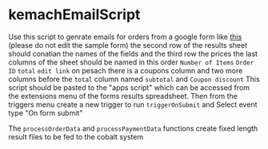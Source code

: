 # kemachEmailScript

Use this script to genrate emails for orders from a google form like [this](https://docs.google.com/forms/d/1R0lu2e-WaseXk69aCQEdmrqJUQfQm3A9ksUrhcQp3zU/edit) (please do not edit the sample form)
the second row of the results sheet should conatian the names of the fields and the third row the prices
the last columns of the sheet should be named in this order `Number of Items`	`Order ID`	`total` `edit link`
on pesach there is a coupons column and two more columns before the `total` column named `subtotal` and `Coupon discount`
This script should be pasted to the "apps script" which can be accessed from the extensions menu of the forms results spreadsheet.
Then from the triggers menu create a new trigger to run `triggerOnSubmit` and Select event type "On form submit"

The `processOrderData` and `processPaymentData` functions create fixed length result files to be fed to the cobalt system
